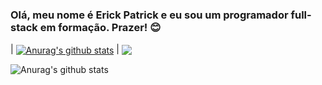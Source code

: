 ### Olá, meu nome é Erick Patrick e eu sou um programador full-stack em formação. Prazer! 😊

| <a href=""><img align="center" src="https://github-readme-stats.vercel.app/api?username=Homura-san&show_icons=true&include_all_commits=true&theme=buefy&hide_border=true" alt="Anurag's github stats" /></a> | <a href=""><img align="center" src="https://github-readme-stats.vercel.app/api/top-langs/?username=Homura-san&layout=compact&theme=buefy&hide_border=true" /></a> 


<img align="center" src="https://github-readme-stats.vercel.app/api?username=Homura-san&theme=highcontrast&hide_border=false&include_all_commits=false&count_private=false" alt="Anurag's github stats" />



<!-- ![Homura-san GitHub stats](https://github-readme-stats.vercel.app/api?username=Homura-san&show_icons=true&theme=transparent)
[![Top Langs](https://github-readme-stats.vercel.app/api/top-langs/?username=Homura-san)](https://github.com/Homura-san/github-readme-stats) -->
